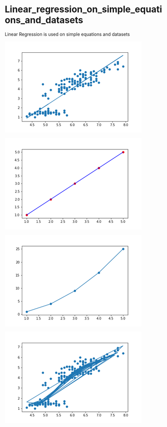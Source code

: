 # Linear_regression_on_simple_equations_and_datasets
Linear Regression is used on simple equations and datasets


![alt](linear_regression_on_iris.png)

![alt](linear_regression_on_linearequation.png)

![alt](polynomial_regression_on_quadratic_eqn.png)

![alt](polynomial_regression_on_iris.png)
